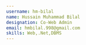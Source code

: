 ```yaml
---
username: hm-bilal
name: Hussain Muhammad Bilal
designation: Co-Web Admin
email: hmbilal.998@gmail.com
skills: Web,.Net,DBMS
---
```

